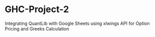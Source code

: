 # GHC-Project-2
Integrating QuantLib with Google Sheets using xlwings API for Option Pricing and Greeks Calculation
